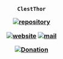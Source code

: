 <h3 align="center">

`ClestThor`

[![repository](https://img.shields.io/badge/repository-white)](https://github.com/clestthor/server-website)

[![website](https://img.shields.io/badge/website-blue)](https://clestthor.github.io/server-website)
[![mail](https://img.shields.io/badge/mail-blue)](mailto:clestthor@groups.outlook.com)

[![Donation](https://img.shields.io/badge/donation-white)](https://clestthor.github.io/donation)

</h3>